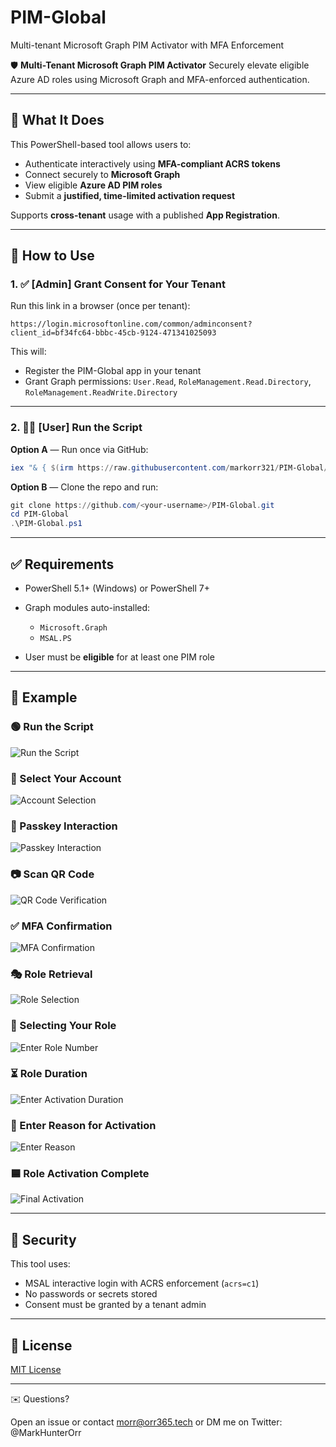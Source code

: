 # PIM-Global
Multi-tenant Microsoft Graph PIM Activator with MFA Enforcement

🛡️ **Multi-Tenant Microsoft Graph PIM Activator**
Securely elevate eligible Azure AD roles using Microsoft Graph and MFA-enforced authentication.

---

## 🔧 What It Does

This PowerShell-based tool allows users to:

* Authenticate interactively using **MFA-compliant ACRS tokens**
* Connect securely to **Microsoft Graph**
* View eligible **Azure AD PIM roles**
* Submit a **justified, time-limited activation request**

Supports **cross-tenant** usage with a published **App Registration**.

---

## 🚀 How to Use

### 1. ✅ \[Admin] Grant Consent for Your Tenant

Run this link in a browser (once per tenant):

```
https://login.microsoftonline.com/common/adminconsent?client_id=bf34fc64-bbbc-45cb-9124-471341025093
```

This will:

* Register the PIM-Global app in your tenant
* Grant Graph permissions: `User.Read`, `RoleManagement.Read.Directory`, `RoleManagement.ReadWrite.Directory`

---

### 2. 🧑‍💻 \[User] Run the Script

**Option A** — Run once via GitHub:

```powershell
iex "& { $(irm https://raw.githubusercontent.com/markorr321/PIM-Global/main/PIM-Global.ps1) }"
```

**Option B** — Clone the repo and run:

```powershell
git clone https://github.com/<your-username>/PIM-Global.git
cd PIM-Global
.\PIM-Global.ps1
```

---

## ✅ Requirements

* PowerShell 5.1+ (Windows) or PowerShell 7+
* Graph modules auto-installed:

  * `Microsoft.Graph`
  * `MSAL.PS`
* User must be **eligible** for at least one PIM role

---

## 🧠 Example


### 🟢 Run the Script

![Run the Script](images/PIM%20-%20Manual%20Script%20Interaction.png)


### 👤 Select Your Account

![Account Selection](images/PIM%20-%20Account%20Selection.png)



### 🔑 Passkey Interaction

![Passkey Interaction](images/PIM%20-%20Device%20Selection.png)


### 📷 Scan QR Code

![QR Code Verification](images/PIM%20-%20QR%20Code%20Verification.png)


### ✅ MFA Confirmation

![MFA Confirmation](images/PIM%20-%20Final%20MFA.png)


### 🎭 Role Retrieval

![Role Selection](images/PIM%20-%20Role%20Selection.png)


### 🧮 Selecting Your Role

![Enter Role Number](images/PIM%20-%20Enter%20Role%20Number.png)


### ⏳ Role Duration

![Enter Activation Duration](images/PIM%20-%20Enter%20Activation%20Duration.png)


### 📝 Enter Reason for Activation

![Enter Reason](images/PIM%20-%20Enter%20reason%20for%20activation.png)


### 🟦 Role Activation Complete

![Final Activation](images/PIM-Final.png)



---

## 🔐 Security

This tool uses:

* MSAL interactive login with ACRS enforcement (`acrs=c1`)
* No passwords or secrets stored
* Consent must be granted by a tenant admin

---

## 📜 License

[MIT License](LICENSE)

---
✉️ Questions?

Open an issue or contact morr@orr365.tech or DM me on Twitter: @MarkHunterOrr
